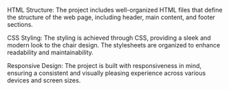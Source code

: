 HTML Structure: The project includes well-organized HTML files that define the structure of the web page, including header, main content, and footer sections.

CSS Styling: The styling is achieved through CSS, providing a sleek and modern look to the chair design. The stylesheets are organized to enhance readability and maintainability.

Responsive Design: The project is built with responsiveness in mind, ensuring a consistent and visually pleasing experience across various devices and screen sizes.
